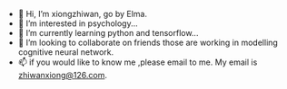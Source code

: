 - 👋 Hi, I’m xiongzhiwan, go by Elma.
- 👀 I’m interested in psychology...
- 🌱 I’m currently learning python and tensorflow...
- 💞️ I’m looking to collaborate on friends those are working in modelling cognitive neural network.
- 📫 if you would like to know me ,please email to me. My email is zhiwanxiong@126.com.
<!---
xiongzhiwan/xiongzhiwan is a ✨ special ✨ repository because its `README.md` (this file) appears on your GitHub profile.
You can click the Preview link to take a look at your changes.
--->
